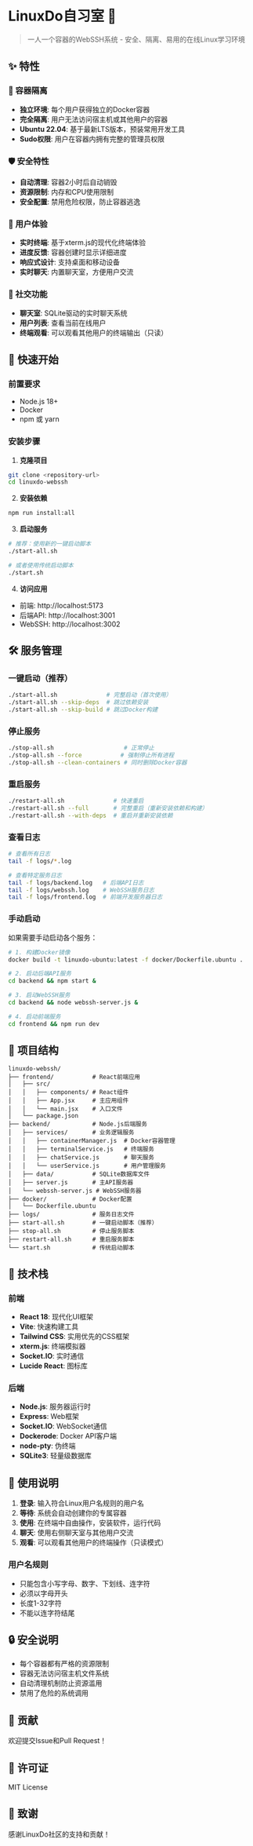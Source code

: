 # LinuxDo自习室 🐧

> 一人一个容器的WebSSH系统 - 安全、隔离、易用的在线Linux学习环境

## ✨ 特性

### 🐳 容器隔离
- **独立环境**: 每个用户获得独立的Docker容器
- **完全隔离**: 用户无法访问宿主机或其他用户的容器
- **Ubuntu 22.04**: 基于最新LTS版本，预装常用开发工具
- **Sudo权限**: 用户在容器内拥有完整的管理员权限

### 🛡️ 安全特性
- **自动清理**: 容器2小时后自动销毁
- **资源限制**: 内存和CPU使用限制
- **安全配置**: 禁用危险权限，防止容器逃逸

### 🎨 用户体验
- **实时终端**: 基于xterm.js的现代化终端体验
- **进度反馈**: 容器创建时显示详细进度
- **响应式设计**: 支持桌面和移动设备
- **实时聊天**: 内置聊天室，方便用户交流

### 💬 社交功能
- **聊天室**: SQLite驱动的实时聊天系统
- **用户列表**: 查看当前在线用户
- **终端观看**: 可以观看其他用户的终端输出（只读）

## 🚀 快速开始

### 前置要求
- Node.js 18+
- Docker
- npm 或 yarn

### 安装步骤

1. **克隆项目**
```bash
git clone <repository-url>
cd linuxdo-webssh
```

2. **安装依赖**
```bash
npm run install:all
```

3. **启动服务**
```bash
# 推荐：使用新的一键启动脚本
./start-all.sh

# 或者使用传统启动脚本
./start.sh
```

4. **访问应用**
- 前端: http://localhost:5173
- 后端API: http://localhost:3001
- WebSSH: http://localhost:3002

## 🛠️ 服务管理

### 一键启动（推荐）
```bash
./start-all.sh              # 完整启动（首次使用）
./start-all.sh --skip-deps  # 跳过依赖安装
./start-all.sh --skip-build # 跳过Docker构建
```

### 停止服务
```bash
./stop-all.sh                    # 正常停止
./stop-all.sh --force           # 强制停止所有进程
./stop-all.sh --clean-containers # 同时删除Docker容器
```

### 重启服务
```bash
./restart-all.sh              # 快速重启
./restart-all.sh --full       # 完整重启（重新安装依赖和构建）
./restart-all.sh --with-deps  # 重启并重新安装依赖
```

### 查看日志
```bash
# 查看所有日志
tail -f logs/*.log

# 查看特定服务日志
tail -f logs/backend.log   # 后端API日志
tail -f logs/webssh.log    # WebSSH服务日志
tail -f logs/frontend.log  # 前端开发服务器日志
```

### 手动启动

如果需要手动启动各个服务：

```bash
# 1. 构建Docker镜像
docker build -t linuxdo-ubuntu:latest -f docker/Dockerfile.ubuntu .

# 2. 启动后端API服务
cd backend && npm start &

# 3. 启动WebSSH服务
cd backend && node webssh-server.js &

# 4. 启动前端服务
cd frontend && npm run dev
```

## 📁 项目结构

```
linuxdo-webssh/
├── frontend/           # React前端应用
│   ├── src/
│   │   ├── components/ # React组件
│   │   ├── App.jsx     # 主应用组件
│   │   └── main.jsx    # 入口文件
│   └── package.json
├── backend/            # Node.js后端服务
│   ├── services/       # 业务逻辑服务
│   │   ├── containerManager.js  # Docker容器管理
│   │   ├── terminalService.js   # 终端服务
│   │   ├── chatService.js       # 聊天服务
│   │   └── userService.js       # 用户管理服务
│   ├── data/           # SQLite数据库文件
│   ├── server.js       # 主API服务器
│   └── webssh-server.js # WebSSH服务器
├── docker/             # Docker配置
│   └── Dockerfile.ubuntu
├── logs/               # 服务日志文件
├── start-all.sh        # 一键启动脚本（推荐）
├── stop-all.sh         # 停止服务脚本
├── restart-all.sh      # 重启服务脚本
└── start.sh            # 传统启动脚本
```

## 🔧 技术栈

### 前端
- **React 18**: 现代化UI框架
- **Vite**: 快速构建工具
- **Tailwind CSS**: 实用优先的CSS框架
- **xterm.js**: 终端模拟器
- **Socket.IO**: 实时通信
- **Lucide React**: 图标库

### 后端
- **Node.js**: 服务器运行时
- **Express**: Web框架
- **Socket.IO**: WebSocket通信
- **Dockerode**: Docker API客户端
- **node-pty**: 伪终端
- **SQLite3**: 轻量级数据库

## 🎯 使用说明

1. **登录**: 输入符合Linux用户名规则的用户名
2. **等待**: 系统会自动创建你的专属容器
3. **使用**: 在终端中自由操作，安装软件，运行代码
4. **聊天**: 使用右侧聊天室与其他用户交流
5. **观看**: 可以观看其他用户的终端操作（只读模式）

### 用户名规则
- 只能包含小写字母、数字、下划线、连字符
- 必须以字母开头
- 长度1-32字符
- 不能以连字符结尾

## 🔒 安全说明

- 每个容器都有严格的资源限制
- 容器无法访问宿主机文件系统
- 自动清理机制防止资源滥用
- 禁用了危险的系统调用

## 🤝 贡献

欢迎提交Issue和Pull Request！

## 📄 许可证

MIT License

## 🙏 致谢

感谢LinuxDo社区的支持和贡献！